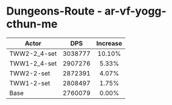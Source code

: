 # Dungeons-Route - ar-vf-yogg-cthun-me
| Actor | DPS | Increase |
|---|:---:|:---:|
|TWW2-2_4-set|3038777|10.10%|
|TWW1-2_4-set|2907276|5.33%|
|TWW2-2-set|2872391|4.07%|
|TWW1-2-set|2808497|1.75%|
|Base|2760079|0.00%|
